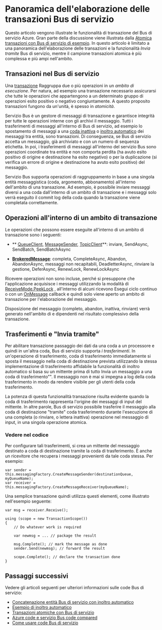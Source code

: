 <properties 
    pageTitle="Transazioni Bus di servizio | Microsoft Azure" 
    description="Panoramica delle transazioni atomiche Bus di servizio Azure e inviarlo tramite" 
    services="service-bus" 
    documentationCenter=".net" 
    authors="sethmanheim" 
    manager="timlt" 
    editor=""/>

<tags
    ms.service="service-bus"
    ms.devlang="na"
    ms.topic="article"
    ms.tgt_pltfrm="na"
    ms.workload="na" 
    ms.date="10/04/2016"
    ms.author="clemensv;sethm"/>

# <a name="overview-of-service-bus-transaction-processing"></a>Panoramica dell'elaborazione delle transazioni Bus di servizio

Questo articolo vengono illustrate le funzionalità di transazione del Bus di servizio Azure. Gran parte della discussione viene illustrata dalla [Atomica transazioni con Bus di servizio di esempio](https://github.com/Azure-Samples/azure-servicebus-messaging-samples/tree/master/AtomicTransactions). In questo articolo è limitato a una panoramica dell'elaborazione delle transazioni e la funzionalità *Invia tramite* Bus di servizio, mentre il campione transazioni atomica è più complessa e più ampi nell'ambito.

## <a name="transactions-in-service-bus"></a>Transazioni nel Bus di servizio

Una [transazione](https://github.com/Azure-Samples/azure-servicebus-messaging-samples/tree/master/AtomicTransactions#what-are-transactions) Raggruppa due o più operazioni in un *ambito di esecuzione*. Per natura, ad esempio una transazione necessario assicurarsi che tutte le operazioni che appartengono a un determinato gruppo di operazioni esito positivo o negativo congiuntamente. A questo proposito transazioni fungono da un'unità, è spesso in *atomicità*. 

Servizio Bus è un gestore di messaggi di transazione e garantisce integrità per tutte le operazioni interne con gli archivi il messaggio. Tutti i trasferimenti di messaggi all'interno di Bus di servizio, ad esempio lo spostamento di messaggi a una [coda inattiva](service-bus-dead-letter-queues.md) o [inoltro automatico](service-bus-auto-forwarding.md) dei messaggi tra entità, sono transazioni. Di conseguenza, se Bus di servizio accetta un messaggio, già archiviato e con un numero di sequenza etichetta. In poi, i trasferimenti di messaggi all'interno del servizio Bus sono operazioni coordinate tra entità e non comporta perdita (ha avuto esito positivo di origine e destinazione ha esito negativo) o per la duplicazione (si verifica un errore di origine e destinazione ha avuto esito positivo) del messaggio.

Servizio Bus supporta operazioni di raggruppamento in base a una singola entità messaggistica (coda, argomento, abbonamento) all'interno dell'ambito di una transazione. Ad esempio, è possibile inviare messaggi diversi a una coda dall'interno di un ambito di transazione e i messaggi solo verrà eseguito il commit log della coda quando la transazione viene completata correttamente.

## <a name="operations-within-a-transaction-scope"></a>Operazioni all'interno di un ambito di transazione 

Le operazioni che possono essere eseguite all'interno di un ambito di transazione sono i seguenti:

- ** [QueueClient](https://msdn.microsoft.com/library/azure/microsoft.servicebus.messaging.queueclient.aspx), [MessageSender](https://msdn.microsoft.com/library/azure/microsoft.servicebus.messaging.messagesender.aspx), [TopicClient](https://msdn.microsoft.com/library/azure/microsoft.servicebus.messaging.topicclient.aspx)**: inviare, SendAsync, SendBatch, SendBatchAsync 

- **[BrokeredMessage](https://msdn.microsoft.com/library/azure/microsoft.servicebus.messaging.brokeredmessage.aspx)**: completa, CompleteAsync, Abandon, AbandonAsync, messaggi non recapitabili, DeadletterAsync, rinviare la gestione, DeferAsync, RenewLock, RenewLockAsync 

Ricevere operazioni non sono incluse, perché si presuppone che l'applicazione acquisisce i messaggi utilizzando la modalità di [ReceiveMode.PeekLock](https://msdn.microsoft.com/library/azure/microsoft.servicebus.messaging.receivemode.aspx) , all'interno di alcuni ricevono Esegui ciclo continuo o con un [OnMessage](https://msdn.microsoft.com/library/azure/dn369601.aspx) callback e quindi solo viene aperto un ambito di transazione per l'elaborazione del messaggio.

Disposizione del messaggio (completo, abandon, inattiva, rinviare) verrà generato nell'ambito di e dipendenti nel risultato complessivo della transazione.

## <a name="transfers-and-send-via"></a>Trasferimenti e "Invia tramite"

Per abilitare transazione passaggio dei dati da una coda a un processore e quindi in un'altra coda, Bus di servizio supporta *i trasferimenti*. In un'operazione di trasferimento, coda di trasferimento immediatamente si sposta il messaggio nella coda di destinazione prevista utilizzando la stessa implementazione di trasferimento affidabile la funzionalità di inoltro automatico si basa su un mittente prima di tutto Invia un messaggio a una coda di trasferimento"". Il messaggio non è mai si impegna a log della coda trasferimento in modo da rendere visibile per gli utenti della coda trasferimento.

La potenza di questa funzionalità transazione risulta evidente quando la coda di trasferimento rappresenta l'origine dei messaggi di input del mittente. In altre parole, Bus di servizio possibile trasferire il messaggio alla coda di destinazione "tramite" coda trasferimento durante l'esecuzione di una completa (o rinviare, o lettera inattiva) operazione nel messaggio di input, in una singola operazione atomica. 

### <a name="see-it-in-code"></a>Vedere nel codice

Per configurare tali trasferimenti, si crea un mittente del messaggio destinato a coda di destinazione tramite la coda di trasferimento. È anche un ricevitore che recupera i messaggi provenienti da tale coda stessa. Per esempio:

```
var sender = this.messagingFactory.CreateMessageSender(destinationQueue, myQueueName);
var receiver = this.messagingFactory.CreateMessageReceiver(myQueueName);
```

Una semplice transazione quindi utilizza questi elementi, come illustrato nell'esempio seguente:

```
var msg = receiver.Receive();

using (scope = new TransactionScope())
{
    // Do whatever work is required 

    var newmsg = ... // package the result 

    msg.Complete(); // mark the message as done
    sender.Send(newmsg); // forward the result

    scope.Complete(); // declare the transaction done
} 
```

## <a name="next-steps"></a>Passaggi successivi

Vedere gli articoli seguenti per ulteriori informazioni sulle code Bus di servizio:

- [Concatenazione entità Bus di servizio con inoltro automatico](service-bus-auto-forwarding.md)
- [Esempio di inoltro automatico](https://github.com/Azure-Samples/azure-servicebus-messaging-samples/tree/master/AutoForward)
- [Transazioni atomiche con Bus di servizio](https://github.com/Azure-Samples/azure-servicebus-messaging-samples/tree/master/AtomicTransactions)
- [Azure code e servizio Bus code compared](service-bus-azure-and-service-bus-queues-compared-contrasted.md)
- [Come usare code Bus di servizio](service-bus-dotnet-get-started-with-queues.md)